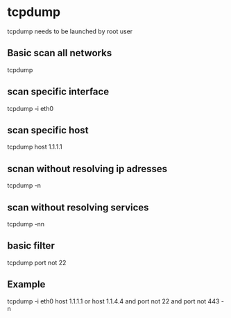 # tcpdump
tcpdump needs to be launched by root user

## Basic scan all networks 
tcpdump 

## scan specific interface
tcpdump -i eth0

## scan specific host 
tcpdump host 1.1.1.1 

## scnan without resolving ip adresses 
tcpdump -n 

## scan without resolving services 
tcpdump -nn 

## basic filter 
tcpdump port not 22 

## Example 
tcpdump -i eth0 host 1.1.1.1 or host 1.1.4.4 and port not 22 and port not 443 -n 